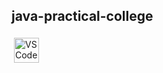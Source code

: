 ## java-practical-college

<img src = "[https://camo.githubusercontent.com/](https://raw.githubusercontent.com/github/explore/80688e429a7d4ef2fca1e82350fe8e3517d3494d/topics/java/java.png)" alt="VS Code" height="40" style="vertical-align:top; margin:4px"/>
